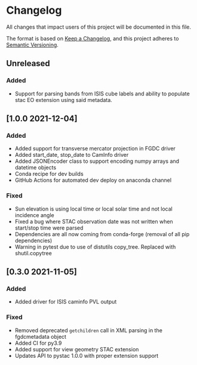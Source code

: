 # Changelog

All changes that impact users of this project will be documented in this file.

The format is based on [Keep a Changelog](https://keepachangelog.com/en/1.0.0/),
and this project adheres to [Semantic Versioning](https://semver.org/spec/v2.0.0.html).

<!---
This document is intended for users of the applications and API. Changes to things
like tests should not be noted in this document.

When updating this file for a PR, add an entry for your change under Unreleased
and one of the following headings:
 - Added - for new features.
 - Changed - for changes in existing functionality.
 - Deprecated - for soon-to-be removed features.
 - Removed - for now removed features.
 - Fixed - for any bug fixes.
 - Security - in case of vulnerabilities.

If the heading does not yet exist under Unreleased, then add it as a 3rd heading,
with three #.


When preparing for a public release candidate add a new 2nd heading, with two #, under
Unreleased with the version number and the release date, in year-month-day
format. Then, add a link for the new version at the bottom of this document and
update the Unreleased link so that it compares against the latest release tag.


When preparing for a bug fix release create a new 2nd heading above the Fixed
heading to indicate that only the bug fixes and security fixes are in the bug fix
release.
-->

## Unreleased

### Added
  - Support for parsing bands from ISIS cube labels and ability to populate stac EO extension using said metadata.

## [1.0.0 2021-12-04]

### Added
  - Added support for transverse mercator projection in FGDC driver
  - Added start_date, stop_date to CamInfo driver
  - Added JSONEncoder class to support encoding numpy arrays and datetime objects
  - Conda recipe for dev builds 
  - GitHub Actions for automated dev deploy on anaconda channel
  
### Fixed
  - Sun elevation is using local time or local solar time and not local
    incidence angle
  - Fixed a bug where STAC observation date was not written when start/stop time were parsed
  - Dependencies are all now coming from conda-forge (removal of all pip dependencies)
  - Warning in pytest due to use of distutils copy_tree. Replaced with shutil.copytree

## [0.3.0 2021-11-05]

### Added
- Added driver for ISIS caminfo PVL output

### Fixed
- Removed deprecated `getchildren` call in XML parsing in the fgdcmetadata object
- Added CI for py3.9
- Added support for view geometry STAC extension
- Updates API to pystac 1.0.0 with proper extension support

